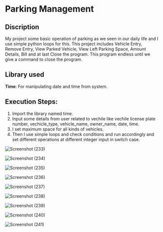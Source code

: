 # Parking Management

## Discription
My project some basic operation of parking as we seen in our daily life and I use simple python loops for this. This project includes Vehicle Entry, Remove Entry, View Parked Vehicle, View Left Parking Space, Amount Details, Bill and at last Close the program. This program endless until we give a command to close the program.

##  Library used

**Time**: For manipulating date and time from system.

## Execution Steps:

1.	Import the library named time.
2.	Input some details from user related to vechile like vechile license plate number, vechicle_type, vehicle_name, owner_name, date, time.
3.	I set maximum space for all kinds of vehicles.
4.	Then I use simple loops and check conditions and run accordingly and set different operations at different integer input in switch case.

![Screenshot (233)](https://user-images.githubusercontent.com/72460920/186490901-89ecafb6-5a18-4363-8f5b-bf012f9c323e.png)


![Screenshot (234)](https://user-images.githubusercontent.com/72460920/186490916-e25e81bc-346c-48e4-869a-511effdb04ca.png)


![Screenshot (235)](https://user-images.githubusercontent.com/72460920/186490922-a386a6c9-6823-48fa-ac74-674b7bb73dd3.png)


![Screenshot (236)](https://user-images.githubusercontent.com/72460920/186490938-e69c4be4-5aaa-4b50-a1e0-e2b307dc5786.png)


![Screenshot (237)](https://user-images.githubusercontent.com/72460920/186490947-1b5c2fe5-fbb2-4f84-a02f-799df1b0026b.png)


![Screenshot (238)](https://user-images.githubusercontent.com/72460920/186490956-0a004799-218b-4360-9410-7fdcf3578f70.png)


![Screenshot (239)](https://user-images.githubusercontent.com/72460920/186490967-971411e8-9a1d-4edd-87e2-12199d4fe892.png)


![Screenshot (240)](https://user-images.githubusercontent.com/72460920/186490976-b8a327d2-bba2-466f-a86c-d0ec302aacfc.png)


![Screenshot (241)](https://user-images.githubusercontent.com/72460920/186491039-595c1146-50e9-4902-9a43-b2699bbcda62.png)
